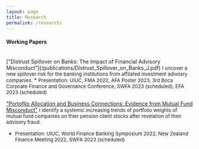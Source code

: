 ```yaml
---
layout: page
title: Research
permalink: /research/
---
```


#### **Working Papers** <br>
<br>
["Distrust Spillover on Banks: The Impact of Financial Advisory Misconduct"](/publications/Distrust_Spillover_on_Banks_J.pdf)
 <font size="2">I uncover a new spillover risk for the banking institutions from affilated investment adivosry companies.</font>
 * <font size="2"> Presentation: UIUC, FMA 2022, AFA Poster 2023, 3rd Boca Corpoate Finance and Governance Conference, SWFA 2023 (scheduled), EFA 2023 (scheduled)</font>

<br>

["Portoflio Allocation and Business Connections: Evidence from Mutual Fund Misconduct"]()
 <font size="2">I identify a systemic increasing trends of portfolio weights of mutual fund companies on thier pension client stocks after revelation of their advisory fraud.</font>
 * <font size="2"> Presentation: UIUC, World Finance Banking Symposium 2022, New Zealand Finance Meeting 2022, SWFA 2023 (scheduled)</font>


